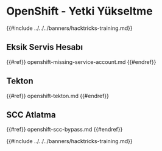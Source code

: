 # OpenShift - Yetki Yükseltme

{{#include ../../../banners/hacktricks-training.md}}

## Eksik Servis Hesabı

{{#ref}}
openshift-missing-service-account.md
{{#endref}}

## Tekton

{{#ref}}
openshift-tekton.md
{{#endref}}

## SCC Atlatma

{{#ref}}
openshift-scc-bypass.md
{{#endref}}



{{#include ../../../banners/hacktricks-training.md}}
